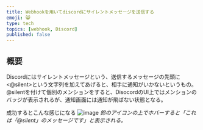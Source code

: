 ```yaml
---
title: Webhookを用いてdiscordにサイレントメッセージを送信する
emoji: 😸
type: tech
topics: [webhook, Discord]
published: false
---
```


## 概要
Discordにはサイレントメッセージという、送信するメッセージの先頭に <@silent>という文字列を加えてあげると、相手に通知がいかないというもの。
@silentを付けて個別のメンションをすると、DisocordのUI上ではメンションのバッジが表示されるが、通知画面には通知が飛ばない状態となる。

成功するとこんな感じになる
![image](https://github.com/user-attachments/assets/570e550e-276d-466c-a3e9-fa9e324aae1f)
*鈴のアイコンの上でホバーすると「これは「@silent」のメッセージです」と表示される。*




